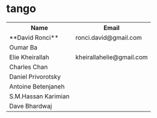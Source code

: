 # tango

<table>
  <tr>
    <th>Name</th>
    <th>Email</th>
  </tr>
  <tr>
    <td>**David Ronci**</td>
    <td>ronci.david@gmail.com</td>
  </tr>
  <tr>
    <td>Oumar Ba</td>
 
  </tr>
<tr>
    <td>Elie Kheirallah</td>
    <td>kheirallahelie@gmail.com</td>
  </tr>
  <tr>
    <td>Charles Chan</td>

  </tr>
  <tr>
    <td>Daniel Privorotsky</td>

  </tr>
  <tr>
    <td> Antoine Betenjaneh </td>
  </tr>
  <tr>
  <td> S.M.Hassan Karimian </td> 
  </tr>
  <tr>
  <td>  Dave Bhardwaj </td>
  </tr>
</table>
